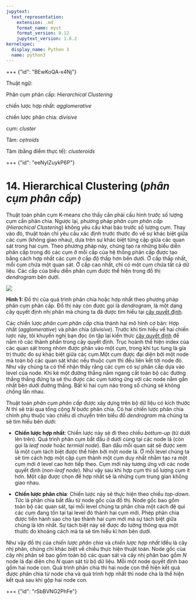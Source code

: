 ```yaml
---
jupytext:
  text_representation:
    extension: .md
    format_name: myst
    format_version: 0.12
    jupytext_version: 1.8.2
kernelspec:
  display_name: Python 3
  name: python3
---
```


+++ {"id": "BEwKoQA-x4Nj"}

Thuật ngữ:

 Phân cụm phân cấp: _Hierarchical Clustering_

chiến lược hợp nhất: _agglomerative_

chiến lược phân chia: _divisive_

cụm: _cluster_

Tâm: _cẹtroids_

Tâm (bằng điểm thực tế): _clusteroids_


+++ {"id": "eeNyIZuykP6P"}

# 14. Hierarchical Clustering (_phân cụm phân cấp_)

Thuật toán phân cụm K-means cho thấy cần phải cấu hình trước số lượng cụm cần phân chia. Ngược lại, phương pháp _phân cụm phân cấp_ (_Hierachical Clustering_) không yêu cầu khai báo trước số lượng cụm. Thay vào đó, thuật toán chỉ yêu cầu xác định trước thước đo về sự khác biệt giữa các cụm (không giao nhau), dựa trên sự khác biệt từng cặp giữa các quan sát trong hai cụm.
Theo phương pháp này, chúng tạo ra những biểu diễn phân cấp trong đó các cụm ở mỗi cấp của hệ thống phân cấp được tạo bằng cách hợp nhất các cụm
ở cấp độ thấp hơn bên dưới. Ở cấp thấp nhất, mỗi cụm chứa một
quan sát. Ở cấp cao nhất, chỉ có một cụm chứa tất cả dữ liệu. Các cấp của biểu diễn phân cụm được thể hiện trong đồ thị _dendrogram_ bên dưới.

![](https://imgur.com/aJhvsa8.png)

**Hình 1:** Đồ thị của quá trình phân chia hoặc hợp nhất theo phương pháp phân cụm phân cấp. Đồ thị này còn được gọi là _dendrogram_, là một dạng cây quyết định nhị phân mà chúng ta đã được tìm hiểu tại [cây quyết định](https://phamdinhkhanh.github.io/deepai-book/ch_ml/index_DecisionTree.html).

Các chiến lược _phân cụm phân cấp_ chia thành hai mô hình cơ bản: Hợp nhất (_agglomerative_) và phân chia (_divisive_). Trước khi tìm hiểu về hai chiến lược này, tôi khuyến nghị bạn đọc ôn tập lại kiến thức [cây quyết định](https://phamdinhkhanh.github.io/deepai-book/ch_ml/index_DecisionTree.html) để nắm rõ các thành phần trong cây quyết định. Trục hoành thể hiện index của các quan sát trong nhóm được phân vào một cụm, trong khi tục tung là gía trị thước đo sự khác biệt giữa các cụm.Một cụm được đại diện bởi một node mà toàn bộ các quan sát khác nếu thuộc cụm thì đều liên kết tới node đó. Như vậy chúng ta có thể nhận thấy rằng các cụm có sự phân cấp dựa vào level của node. Khi kẻ một đường thẳng nằm ngang cắt toàn bộ các đường thẳng thẳng đứng ta sẽ thu được các cụm tương ứng với các node nằm gần nhất bên dưới đường thẳng. Bất kì hai cụm nào trong số chúng sẽ không chồng lấn nhau.

Thuật toán _phân cụm phân cấp_ được xây dựng trên bộ dữ liệu có kích thước $N$ thì sẽ trải qua tổng cộng $N$ bước phân chia. Có hai chiến lược phân chia chính phụ thuộc vào chiều di chuyển trên biểu đồ _dendrogram_ mà chúng ta sẽ tìm hiểu bên dưới: 

* **Chiến lược hợp nhất**: Chiến lược này sẽ đi theo chiều _bottum-up_ (từ dưới lên trên). Quá trình phân cụm bắt đầu ở dưới cùng tại các node lá (còn gọi là _leaf node_ hoặc _termial node_). Ban dầu mỗi quan sát sẽ được xem là một cụm tách biệt được thể hiện bởi một node lá. Ở mỗi level chúng ta sẽ tìm cách hợp một cặp cụm thành một cụm duy nhất nhằm tạo ra một cụm mới ở level cao hơn tiếp theo. Cụm mới này tương ứng với các node quyết định (_non-leaf node_). Như vậy sau khi hợp cụm thì số lượng cụm ít hơn. Một cặp được chọn để hợp nhất sẽ là những cụm trung gian không giao nhau.

* **Chiến lược phân chia**: Chiến lược này sẽ thực hiện theo chiều  _top-down_. Tức là phân chia bắt đầu từ node gốc của đồ thị. Node gốc bao gồm toàn bộ các quan sát, tại mỗi level chúng ta phân chia một cách đệ qui các cụm đang tồn tại tại level đó thành hai cụm mới. Phép phân chia được tiến hành sao cho tạo thành hai cụm mới mà sự tách biệt giữa chúng là lớn nhất. Sự tách biệt này sẽ được đo lường thông qua một thước đo khoảng cách mà ta sẽ tìm hiểu kĩ hơn bên dưới.

Như vậy đồ thị của _chiến lược phân chia_ và _chiến lược hợp nhất_ lđều là cây nhị phân, chúng chỉ khác biệt về chiều thực hiện thuật toán. Node gốc của cây nhị phân sẽ bao gồm toàn bộ các quan sát và cây nhị phân bao gồm $N$ node lá đại diện cho $N$ quan sát từ bộ dữ liệu. Mỗi một node quyết định bao gồm hai node con. Quá trình phân chia thì hai node con thể hiện kết quả được phân chia từ node cha và quá trình hợp nhất thì node cha là thể hiện kết quả sau khi gộp hai node con.

+++ {"id": "rSbBVNG2PhFe"}